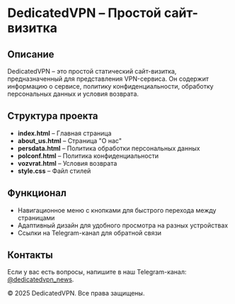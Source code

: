 # DedicatedVPN – Простой сайт-визитка

## Описание
DedicatedVPN – это простой статический сайт-визитка, предназначенный для представления VPN-сервиса. Он содержит информацию о сервисе, политику конфиденциальности, обработку персональных данных и условия возврата.

## Структура проекта
- **index.html** – Главная страница
- **about_us.html** – Страница "О нас"
- **persdata.html** – Политика обработки персональных данных
- **polconf.html** – Политика конфиденциальности
- **vozvrat.html** – Условия возврата
- **style.css** – Файл стилей

## Функционал
- Навигационное меню с кнопками для быстрого перехода между страницами
- Адаптивный дизайн для удобного просмотра на разных устройствах
- Ссылки на Telegram-канал для обратной связи

## Контакты
Если у вас есть вопросы, напишите в наш Telegram-канал: [@dedicatedvpn_news](https://t.me/dedicatedvpn_news).

© 2025 DedicatedVPN. Все права защищены.
